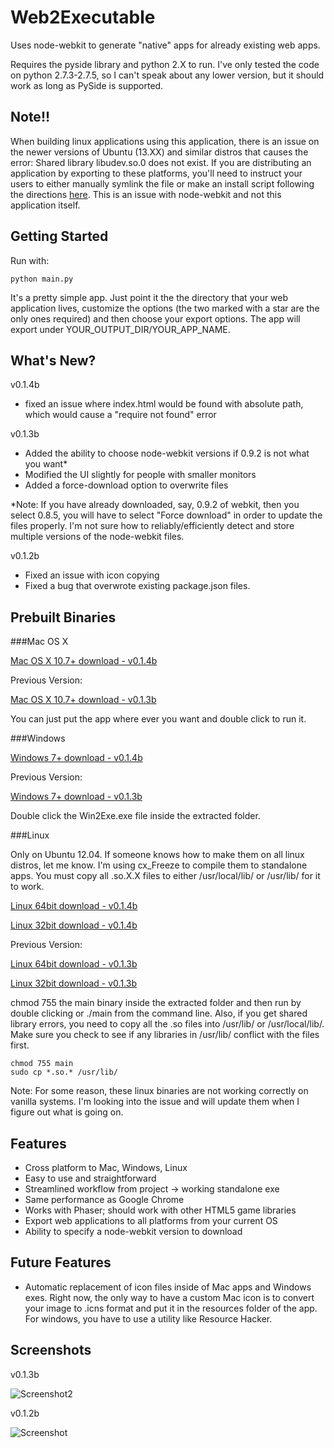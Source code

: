 Web2Executable
==============

Uses node-webkit to generate "native" apps for already existing web apps.

Requires the pyside library and python 2.X to run. I've only tested the code on python 2.7.3-2.7.5, so I can't speak about any lower version, but it should work as long as PySide is supported.

Note!!
------

When building linux applications using this application, there is an issue on the newer versions of Ubuntu (13.XX) and similar distros that causes the error: Shared library libudev.so.0 does not exist. If you are distributing an application by exporting to these platforms, you'll need to instruct your users to either manually symlink the file or make an install script following the directions [here](https://github.com/rogerwang/node-webkit/wiki/The-solution-of-lacking-libudev.so.0). This is an issue with node-webkit and not this application itself.

Getting Started
---------------

Run with:

```
python main.py
```

It's a pretty simple app. Just point it the the directory that your web application lives, customize the options (the two marked with a star are the only ones required) and then choose your export options. The app will export under YOUR_OUTPUT_DIR/YOUR_APP_NAME. 

What's New?
----------------------

v0.1.4b

- fixed an issue where index.html would be found with absolute path, which would cause a "require not found" error

v0.1.3b

- Added the ability to choose node-webkit versions if 0.9.2 is not what you want*
- Modified the UI slightly for people with smaller monitors
- Added a force-download option to overwrite files

*Note: If you have already downloaded, say, 0.9.2 of webkit, then you select 0.8.5, you will have to select "Force download" in order to update the files properly. I'm not sure how to reliably/efficiently detect and store multiple versions of the node-webkit files.

v0.1.2b

- Fixed an issue with icon copying
- Fixed a bug that overwrote existing package.json files.

Prebuilt Binaries
-----------------

###Mac OS X

[Mac OS X 10.7+ download - v0.1.4b](http://www.mediafire.com/download/599sw3owu4h5x4u/Web2ExeMac-v0.1.4b.zip)

Previous Version:

[Mac OS X 10.7+ download - v0.1.3b](http://www.mediafire.com/download/xlt355pvl07y029/Web2ExeMac-v0.1.3b.zip)


You can just put the app where ever you want and double click to run it.

###Windows

[Windows 7+ download - v0.1.4b](http://www.mediafire.com/download/zccalcxcmi96czl/Web2ExeWin-v0.1.4b.zip)

Previous Version:

[Windows 7+ download - v0.1.3b](http://www.mediafire.com/download/809teb4l93030r4/Web2ExeWin-v0.1.3b.zip)


Double click the Win2Exe.exe file inside the extracted folder.

###Linux

Only on Ubuntu 12.04. If someone knows how to make them on all linux distros, let me know. I'm using cx_Freeze to compile them to standalone apps. You must copy all .so.X.X files to either /usr/local/lib/ or /usr/lib/ for it to work.

[Linux 64bit download - v0.1.4b](http://www.mediafire.com/download/9ea54irgops8jif/Web2ExeLinux64-v0.1.4b.zip)

[Linux 32bit download - v0.1.4b](http://www.mediafire.com/download/b79seh7m8839aw9/Web2ExeLinux32-v0.1.4b.zip)

Previous Version:

[Linux 64bit download - v0.1.3b](http://www.mediafire.com/download/2fwb5k3vo2ic371/Web2ExeLinux64-v0.1.3b.zip)

[Linux 32bit download - v0.1.3b](http://www.mediafire.com/download/u46ug222e99a077/Web2ExeLinux32-v0.1.3b.zip)


chmod 755 the main binary inside the extracted folder and then run by double clicking or ./main from the command line. Also, if you get shared library errors, you need to copy all the .so files into /usr/lib/ or /usr/local/lib/. Make sure you check to see if any libraries in /usr/lib/ conflict with the files first.

```
chmod 755 main
sudo cp *.so.* /usr/lib/
```

Note: For some reason, these linux binaries are not working correctly on vanilla systems. I'm looking into the issue and will update them when I figure out what is going on.


Features
--------

- Cross platform to Mac, Windows, Linux
- Easy to use and straightforward
- Streamlined workflow from project -> working standalone exe
- Same performance as Google Chrome
- Works with Phaser; should work with other HTML5 game libraries
- Export web applications to all platforms from your current OS
- Ability to specify a node-webkit version to download

Future Features
---------------

- Automatic replacement of icon files inside of Mac apps and Windows exes. Right now, the only way to have a custom Mac icon is to convert your image to .icns format and put it in the resources folder of the app. For windows, you have to use a utility like Resource Hacker.


Screenshots
-----------

v0.1.3b

![Screenshot2](http://i.imgur.com/jZ7TE63.png)

v0.1.2b

![Screenshot](http://i.imgur.com/V1609ea.png) 


